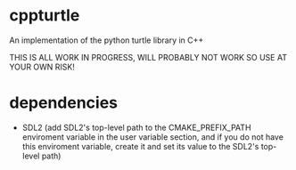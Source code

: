 # cppturtle
An implementation of the python turtle library in C++

THIS IS ALL WORK IN PROGRESS, WILL PROBABLY NOT WORK SO USE AT YOUR OWN RISK!

# dependencies
- SDL2 (add SDL2's top-level path to the CMAKE_PREFIX_PATH enviroment variable in the user variable section, and if you do not have this enviroment variable, create it and set its value to the SDL2's top-level path) 
